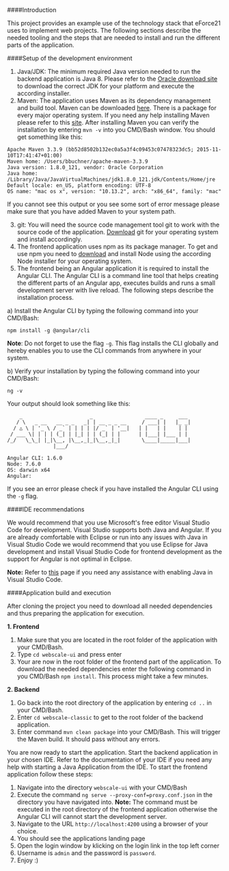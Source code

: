 ####Introduction 

This project provides an example use of the technology stack that eForce21 uses to implement web projects.
The following sections describe the needed tooling and the steps that are needed to install and run the different parts 
of the application.

####Setup of the development environment

1. Java/JDK: The minimum required Java version needed to run the backend application is Java 8. Please refer to the
[Oracle download site](http://www.oracle.com/technetwork/java/javase/downloads/jdk8-downloads-2133151.html) to download the
correct JDK for your platform and execute the according installer.
2. Maven: The application uses Maven as its dependency management and build tool. Maven can be downloaded [here](http://maven.apache.org/download.cgi). 
There is a package for every major operating system. If you need any help installing Maven please refer to this [site](http://maven.apache.org/install.html).
After installing Maven you can verify the installation by entering ```mvn -v``` into you CMD/Bash window. You should get something like this:
```
Apache Maven 3.3.9 (bb52d8502b132ec0a5a3f4c09453c07478323dc5; 2015-11-10T17:41:47+01:00)
Maven home: /Users/bbuchner/apache-maven-3.3.9
Java version: 1.8.0_121, vendor: Oracle Corporation
Java home: /Library/Java/JavaVirtualMachines/jdk1.8.0_121.jdk/Contents/Home/jre
Default locale: en_US, platform encoding: UTF-8
OS name: "mac os x", version: "10.13.2", arch: "x86_64", family: "mac"
```
If you cannot see this output or you see some sort of error message please make sure that you have added Maven to your system path.


3. git: You will need the source code management tool git to work with the source code of the application. [Download](https://git-scm.com/download)
git for your operating system and install accordingly.
4. The frontend application uses npm as its package manager. To get and use npm you need to [download](https://nodejs.org/en/download/package-manager/)
and install Node using the according Node installer for your operating system.
5. The frontend being an Angular application it is required to install the Angular CLI. The Angular CLI is a command line tool
that helps creating the different parts of an Angular app, executes builds and runs a small development server with live reload.
The following steps describe the installation process.

a) Install the Angular CLI by typing the following command into your CMD/Bash:

```
npm install -g @angular/cli
```
**Note**: Do not forget to use the flag ```-g```. This flag installs the CLI globally and hereby enables you to use the
CLI commands from anywhere in your system.

b) Verify your installation by typing the following command into your CMD/Bash:
```
ng -v
```
Your output should look something like this:
```
    _                      _                 ____ _     ___
   / \   _ __   __ _ _   _| | __ _ _ __     / ___| |   |_ _|
  / △ \ | '_ \ / _` | | | | |/ _` | '__|   | |   | |    | |
 / ___ \| | | | (_| | |_| | | (_| | |      | |___| |___ | |
/_/   \_\_| |_|\__, |\__,_|_|\__,_|_|       \____|_____|___|
               |___/

Angular CLI: 1.6.0
Node: 7.6.0
OS: darwin x64
Angular:
```

If you see an error please check if you have installed the Angular CLI using the ```-g``` flag.

####IDE recommendations

We would recommend that you use Microsoft's free editor Visual Studio Code for development. Visual Studio supports both 
Java and Angular. If you are already comfortable with Eclipse or run into any issues with Java in Visual Studio Code 
we would recommend that you use Eclipse for Java development and install Visual Studio Code for frontend development 
as the support for Angular is not optimal in Eclipse.

**Note:** Refer to [this](https://code.visualstudio.com/docs/languages/java) page if you need any assistance with enabling
Java in Visual Studio Code.

####Application build and execution

After cloning the project you need to download all needed dependencies and thus preparing the application for execution.

**1. Frontend**
1. Make sure that you are located in the root folder of the application with your CMD/Bash.
2. Type ```cd webscale-ui``` and press enter
3. Your are now in the root folder of the frontend part of the application. To download the needed dependencies enter the
following command in you CMD/Bash ```npm install```. This process might take a few minutes.

**2. Backend**
1. Go back into the root directory of the application by entering ```cd ..``` in your CMD/Bash.
2. Enter ```cd webscale-classic``` to get to the root folder of the backend application.
3. Enter command ```mvn clean package``` into your CMD/Bash. This will trigger the Maven build. It should pass without
any errors.

You are now ready to start the application. Start the backend application in your chosen IDE. Refer to the documentation
of your IDE if you need any help with starting a Java Application from the IDE. To start the frontend application follow
these steps:

1. Navigate into the directory ```webscale-ui``` with your CMD/Bash
2. Execute the command ```ng serve --proxy-conf=proxy.conf.json``` in the directory you have navigated into.
**Note:** The command must be executed in the root directory of the frontend application otherwise the Angular CLI will
cannot start the development server.
3. Navigate to the URL ```http://localhost:4200``` using a browser of your choice.
4. You should see the applications landing page
5. Open the login window by klicking on the login link in the top left corner
6. Username is ```admin``` and the password is ```password```.
7. Enjoy :) 

